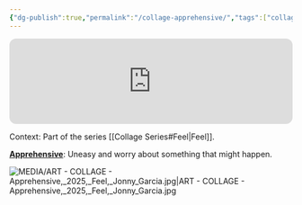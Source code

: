 ```yaml
---
{"dg-publish":true,"permalink":"/collage-apprehensive/","tags":["collage/year-2025","collage/series/feel/red","c/man","c/flat-background","c/black-person","c/colour-red","c/colour-monochromatic","c/train-track","c/faceless","c/wave"],"created":"2025-10-27T18:04:18.083-04:00","updated":"2025-10-27T18:08:32.856-04:00"}
---
```



<iframe data-testid="embed-iframe" style="border-radius:12px" src="https://open.spotify.com/embed/track/1ljPtYV6pEr6GSlTSgxuFa?utm_source=generator&theme=0" width="100%" height="152" frameBorder="0" allowfullscreen="" allow="autoplay; clipboard-write; encrypted-media; fullscreen; picture-in-picture" loading="lazy"></iframe>

Context: Part of the series [[Collage Series#Feel\|Feel]].

**[Apprehensive](https://www.instagram.com/p/DQT2350jhpU/)**: Uneasy and worry about something that might happen.

![MEDIA/ART - COLLAGE - Apprehensive,_2025,_Feel,_Jonny_Garcia.jpg|ART - COLLAGE - Apprehensive,_2025,_Feel,_Jonny_Garcia.jpg](/img/user/MEDIA/ART%20-%20COLLAGE%20-%20Apprehensive,_2025,_Feel,_Jonny_Garcia.jpg)
